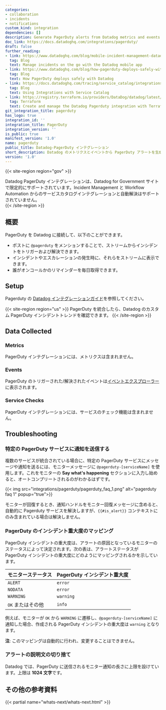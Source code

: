 ```yaml
---
categories:
- collaboration
- incidents
- notifications
custom_kind: integration
dependencies: []
description: Generate PagerDuty alerts from Datadog metrics and events.
doc_link: https://docs.datadoghq.com/integrations/pagerduty/
draft: false
further_reading:
- link: https://www.datadoghq.com/blog/mobile-incident-management-datadog/
  tag: Blog
  text: Manage incidents on the go with the Datadog mobile app
- link: https://www.datadoghq.com/blog/how-pagerduty-deploys-safely-with-datadog/
  tag: Blog
  text: How PagerDuty deploys safely with Datadog
- link: https://docs.datadoghq.com/tracing/service_catalog/integrations/#pagerduty-integration
  tag: Blog
  text: Using Integrations with Service Catalog
- link: https://registry.terraform.io/providers/DataDog/datadog/latest/docs/resources/integration_pagerduty
  tag: Terraform
  text: Create and manage the Datadog Pagerduty integration with Terraform
git_integration_title: pagerduty
has_logo: true
integration_id: ''
integration_title: PagerDuty
integration_version: ''
is_public: true
manifest_version: '1.0'
name: pagerduty
public_title: Datadog-PagerDuty インテグレーション
short_description: Datadog のメトリクスとイベントから PagerDuty アラートを生成。
version: '1.0'
---
```


<!--  SOURCED FROM https://github.com/DataDog/dogweb -->
{{< site-region region="gov" >}}
<div class="alert alert-warning">Datadog PagerDuty インテグレーションは、Datadog for Government サイトで限定的にサポートされています。Incident Management と Workflow Automation からのサービスカタログインテグレーションと自動解決はサポートされていません。</div>
{{< /site-region >}}

## 概要

PagerDuty を Datadog に接続して、以下のことができます。

- ポストに `@pagerduty` をメンションすることで、ストリームからインシデントをトリガーおよび解決できます。
- インシデントやエスカレーションの発生時に、それらをストリームに表示できます。
- 誰がオンコールかのリマインダーを毎日取得できます。

## Setup

Pagerduty の [Datadog インテグレーションガイド][1]を参照してください。

{{< site-region region="us" >}}
PagerDuty を統合したら、Datadog のカスタム PagerDuty インシデントトレンドを確認できます。
{{< /site-region >}}

## Data Collected

### Metrics

PagerDuty インテグレーションには、メトリクスは含まれません。

### Events

PagerDuty のトリガーされた/解決されたイベントは[イベントエクスプローラー][2]に表示されます。

### Service Checks

PagerDuty インテグレーションには、サービスのチェック機能は含まれません。

## Troubleshooting

### 特定の PagerDuty サービスに通知を送信する

複数のサービスが統合されている場合に、特定の PagerDuty サービスにメッセージや通知を送るには、モニターメッセージに `@pagerduty-[serviceName]` を使用します。これをモニターの **Say what's happening** セクションに入力し始めると、オートコンプリートされるのがわかるはずです。

{{< img src="integrations/pagerduty/pagerduty_faq_1.png" alt="pagerduty faq 1" popup="true">}}

モニターが回復するとき、通知ハンドルをモニター回復メッセージに含めると、自動的に Pagerduty サービスを解決しますが、`{{#is_alert}}` コンテキストにのみ含まれている場合は解決しません。

### PagerDuty のインシデント重大度のマッピング

PagerDuty インシデントの重大度は、アラートの原因となっているモニターのステータスによって決定されます。次の表は、アラートステータスが PagerDuty インシデントの重大度にどのようにマッピングされるかを示しています。

| モニターステータス     | PagerDuty インシデント重大度             |
|--------------------|-----------------------------------------|
| `ALERT`            | `error`                                 |
| `NODATA`           | `error`                                 |
| `WARNING`          | `warning`                               |
| `OK` またはその他     | `info`                                  |

例えば、モニターが `OK` から `WARNING` に遷移し、`@pagerduty-[serviceName]` に通知した場合、作成される PagerDuty インシデントの重大度は `warning` となります。

**注**: このマッピングは自動的に行われ、変更することはできません。

### アラートの説明文の切り捨て

Datadog では、PagerDuty に送信されるモニター通知の長さに上限を設けています。上限は **1024 文字**です。

## その他の参考資料

{{< partial name="whats-next/whats-next.html" >}}

[1]: http://www.pagerduty.com/docs/guides/datadog-integration-guide
[2]: https://docs.datadoghq.com/ja/events/explorer/
